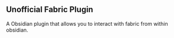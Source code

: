 ## Unofficial Fabric Plugin

A Obsidian plugin that allows you to interact with fabric from within obsidian.